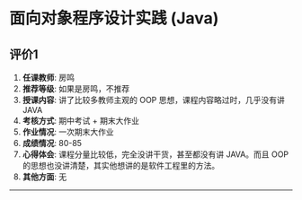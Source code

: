# 面向对象程序设计实践 (Java)

## 评价1

1. **任课教师**: 房鸣
2. **推荐等级**: 如果是房鸣，不推荐
3. **授课内容**: 讲了比较多教师主观的 OOP 思想，课程内容略过时，几乎没有讲 JAVA
4. **考核方式**: 期中考试 + 期末大作业
5. **作业情况**: 一次期末大作业
6. **成绩情况**: 80-85
7. **心得体会**: 课程分量比较低，完全没讲干货，甚至都没有讲 JAVA。而且 OOP 的思想也没讲清楚，其实他想讲的是软件工程里的方法。
8.  **其他方面**: 无

---
